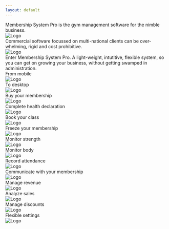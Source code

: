 ```yaml
---
layout: default
---
```


<section>
  <div class="canvas canvas-text canvas-black canvas-embossed mt-0">
    Membership System Pro is the gym management software for the nimble business.
  </div>

  <div class="canvas canvas-image canvas-gray100 canvas-embossed my-2">
    <img class= 'feature' src="<%= relative_url '/images/clients_mobile.png' %>" alt="Logo" />
  </div>

  <div class="canvas canvas-text canvas-black canvas-embossed">
    Commercial software focussed on multi-national clients can be over-whelming, rigid and cost prohibitive.
  </div>

  <div class="canvas canvas-image canvas-gray100 canvas-embossed my-2">
    <img class= 'feature' src="<%= relative_url '/images/client_mobile.png' %>" alt="Logo" />
  </div>  

  <div class="canvas canvas-text canvas-black canvas-embossed mb-3">
    Enter Membership System Pro. A light-weight, intutitive, flexible system, so you can get on growing your business, without getting swamped in administration.
  </div>

  <div class="canvas canvas-text canvas-black canvas-embossed">
    From mobile
  </div>

  <div class="canvas canvas-image canvas-gray100 canvas-embossed my-2">
    <img class= 'feature' src="<%= relative_url '/images/timetable_small.png' %>" alt="Logo" />
  </div>

  <div class="canvas canvas-text canvas-black canvas-embossed">
    To desktop
  </div>

  <div class="canvas canvas-image canvas-gray100 canvas-embossed my-2">
    <img class= 'feature' src="<%= relative_url '/images/timetable_large.png' %>" alt="Logo" />
  </div>

  <div class="canvas canvas-text canvas-black canvas-embossed">
    Buy your membership
  </div>

  <div class="canvas canvas-image canvas-gray100 canvas-embossed my-2">
    <img class= 'feature' src="<%= relative_url '/images/buy_online.png' %>" alt="Logo" />
  </div>

  <div class="canvas canvas-text canvas-black canvas-embossed">
    Complete health declaration
  </div>
  
  <div class="canvas canvas-image canvas-gray100 canvas-embossed my-2">
    <img class= 'feature' src="<%= relative_url '/images/declaration.png' %>" alt="Logo" />
  </div>  

  <div class="canvas canvas-text canvas-black canvas-embossed">
    Book your class
  </div>

  <div class="canvas canvas-image canvas-gray100 canvas-embossed my-2">
    <img class= 'feature' src="<%= relative_url '/images/booking_page.png' %>" alt="Logo" />
  </div>

  <div class="canvas canvas-text canvas-black canvas-embossed">
    Freeze your membership
  </div>

  <div class="canvas canvas-image canvas-gray100 canvas-embossed my-2">
    <img class= 'feature' src="<%= relative_url '/images/modification_freeze.png' %>" alt="Logo" />
  </div>

  <div class="canvas canvas-text canvas-black canvas-embossed">
    Monitor strength
  </div>
  
  <div class="canvas canvas-image canvas-gray100 canvas-embossed my-2">
    <img class= 'feature' src="<%= relative_url '/images/strength_marker.png' %>" alt="Logo" />
  </div>

  <div class="canvas canvas-text canvas-black canvas-embossed">
    Monitor body
  </div>

  <div class="canvas canvas-image canvas-gray100 canvas-embossed my-2">
    <img class= 'feature' src="<%= relative_url '/images/body_marker.png' %>" alt="Logo" />
  </div>

  <div class="canvas canvas-text canvas-black canvas-embossed">
    Record attendance
  </div>

  <div class="canvas canvas-image canvas-gray100 canvas-embossed my-2">
    <img class= 'feature' src="<%= relative_url '/images/class_attendance.png' %>" alt="Logo" />
  </div>

  <div class="canvas canvas-text canvas-black canvas-embossed">
    Communicate with your membership
  </div>

  <div class="canvas canvas-image canvas-gray100 canvas-embossed my-2">
    <img class= 'feature' src="<%= relative_url '/images/announcement.png' %>" alt="Logo" />
  </div>

  <div class="canvas canvas-text canvas-black canvas-embossed">
    Manage revenue
  </div>

  <div class="canvas canvas-image canvas-gray100 canvas-embossed my-2">
    <img class= 'feature' src="<%= relative_url '/images/payment.png' %>" alt="Logo" />
  </div>

  <div class="canvas canvas-text canvas-black canvas-embossed">
    Analyze sales
  </div>

  <div class="canvas canvas-image canvas-gray100 canvas-embossed my-2">
    <img class= 'feature' src="<%= relative_url '/images/purchase_analysis.png' %>" alt="Logo" />
  </div>

  <div class="canvas canvas-text canvas-black canvas-embossed">
    Manage discounts
  </div>

  <div class="canvas canvas-image canvas-gray100 canvas-embossed my-2">
    <img class= 'feature' src="<%= relative_url '/images/discount.png' %>" alt="Logo" />
  </div>

  <div class="canvas canvas-text canvas-black canvas-embossed">
    Flexible settings
  </div>

  <div class="canvas canvas-image canvas-gray100 canvas-embossed my-2">
    <img class= 'feature' src="<%= relative_url '/images/settings.png' %>" alt="Logo" />
  </div>

</section>

